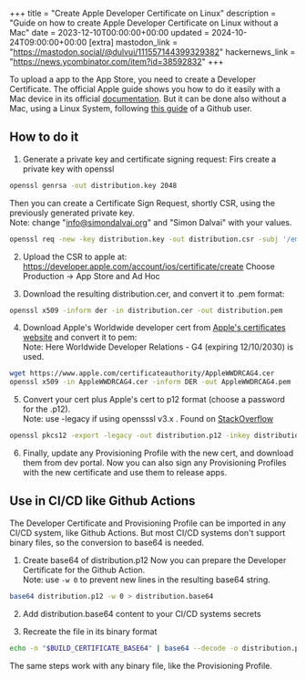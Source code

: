 +++
title = "Create Apple Developer Certificate on Linux"
description = "Guide on how to create Apple Developer Certificate on Linux without a Mac"
date = 2023-12-10T00:00:00+00:00
updated = 2024-10-24T09:00:00+00:00
[extra]
mastodon_link = "https://mastodon.social/@dulvui/111557144399329382"
hackernews_link = "https://news.ycombinator.com/item?id=38592832"
+++

To upload a app to the App Store, you need to create a Developer Certificate.
The official Apple guide shows you how to do it easily with a Mac device in its official [documentation](https://developer.apple.com/help/account/create-certificates/create-a-certificate-signing-request).
But it can be done also without a Mac, using a Linux System, following [this guide](https://gist.github.com/jcward/d08b33fc3e6c5f90c18437956e5ccc35) of a Github user.

## How to do it

1. Generate a private key and certificate signing request:
Firs create a private key with openssl
```sh
openssl genrsa -out distribution.key 2048
```
Then you can create a Certificate Sign Request, shortly CSR, using the previously generated private key.  
Note: change "info@simondalvai.org" and "Simon Dalvai" with your values.
```sh
openssl req -new -key distribution.key -out distribution.csr -subj '/emailAddress=info@simondalvai.org, CN=Simon Dalvai, C=IT'
```

2. Upload the CSR to apple at: https://developer.apple.com/account/ios/certificate/create
Choose Production -> App Store and Ad Hoc

3. Download the resulting distribution.cer, and convert it to .pem format:
```sh
openssl x509 -inform der -in distribution.cer -out distribution.pem
```

4. Download Apple's Worldwide developer cert from [Apple's certificates website](https://www.apple.com/certificateauthority/) and convert it to pem:  
   Note: Here Worldwide Developer Relations - G4 (expiring 12/10/2030) is used.
```sh
wget https://www.apple.com/certificateauthority/AppleWWDRCAG4.cer
openssl x509 -in AppleWWDRCAG4.cer -inform DER -out AppleWWDRCAG4.pem -outform PEM
```

5. Convert your cert plus Apple's cert to p12 format (choose a password for the .p12).  
Note: use -legacy if using opensssl v3.x . Found on [StackOverflow](https://stackoverflow.com/questions/70431528/mac-verification-failed-during-pkcs12-import-wrong-password-azure-devops)
```sh
openssl pkcs12 -export -legacy -out distribution.p12 -inkey distribution.key -in distribution.pem -certfile AppleWWDRCAG4.pem 
```

6. Finally, update any Provisioning Profile with the new cert, and download them from dev portal.
   Now you can also sign any Provisioning Profiles with the new certificate and use them to release apps. 

## Use in CI/CD like Github Actions
The Developer Certificate and Provisioning Profile can be imported in any CI/CD system, like Github Actions.
But most CI/CD systems don't support binary files, so the conversion to base64 is needed.

1. Create base64 of distribution.p12
Now you can prepare the Developer Certificate for the Github Action.  
Note: use `-w 0` to prevent new lines in the resulting base64 string.
```sh
base64 distribution.p12 -w 0 > distribution.base64
```

2. Add distribution.base64 content to your CI/CD systems secrets

3. Recreate the file in its binary format 
```sh
echo -n "$BUILD_CERTIFICATE_BASE64" | base64 --decode -o distribution.p12
```

The same steps work with any binary file, like the Provisioning Profile.

